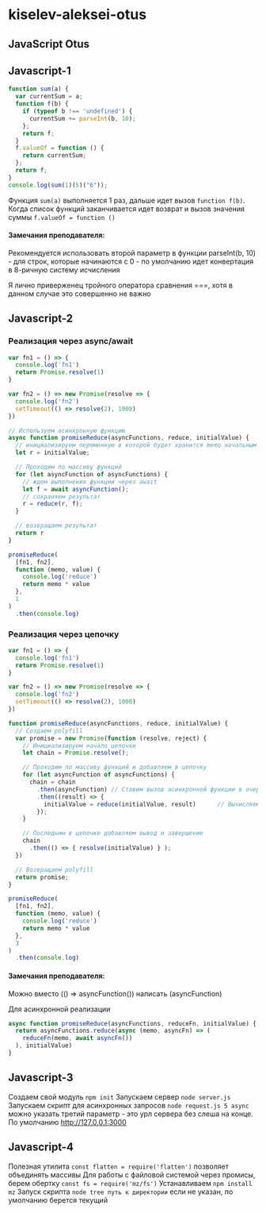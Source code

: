# kiselev-aleksei-otus

## JavaScript Otus

## Javascript-1

```javascript
function sum(a) {
  var currentSum = a;
  function f(b) {
    if (typeof b !== 'undefined') {
      currentSum += parseInt(b, 10);
    };
    return f;
  }
  f.valueOf = function () {
    return currentSum;
  };
  return f;
}
console.log(sum(1)(5)("6"));
```

Функция `sum(a)` выполняется 1 раз, дальше идет вызов `function f(b)`.
Когда список функций заканчивается идет возврат и вызов значения суммы `f.valueOf = function ()`

#### Замечания преподавателя:

Рекомендуется использовать второй параметр в функции parseInt(b, 10) - для строк, которые начинаются с 0 - по умолчанию идет конвертация в 8-ричную систему исчисления

Я лично приверженец тройного оператора сравнения ===, хотя в данном случае это совершенно не важно

## Javascript-2

### Реализация через async/await

```javascript
var fn1 = () => {
  console.log('fn1')
  return Promise.resolve(1)
}

var fn2 = () => new Promise(resolve => {
  console.log('fn2')
  setTimeout(() => resolve(2), 1000)
})

// Используем асинхронную функцию
async function promiseReduce(asyncFunctions, reduce, initialValue) {
  // инициализируем переменную в которой будет хранится memo начальным значением
  let r = initialValue;

  // Проходим по массиву функций
  for (let asyncFunction of asyncFunctions) {
    // ждем выполнения функции через await
    let f = await asyncFunction();
    // сохраняем результат
    r = reduce(r, f);
  }

  // возвращаем результат
  return r
}

promiseReduce(
  [fn1, fn2],
  function (memo, value) {
    console.log('reduce')
    return memo * value
  },
  1
)
  .then(console.log)

```

### Реализация через цепочку

```javascript
var fn1 = () => {
  console.log('fn1')
  return Promise.resolve(1)
}

var fn2 = () => new Promise(resolve => {
  console.log('fn2')
  setTimeout(() => resolve(2), 1000)
})

function promiseReduce(asyncFunctions, reduce, initialValue) {
  // Создаем polyfill
  var promise = new Promise(function (resolve, reject) {
    // Инициализируем начало цепочки
    let chain = Promise.resolve();

    // Проходим по массиву функций и добавляем в цепочку
    for (let asyncFunction of asyncFunctions) {
      chain = chain
        .then(asyncFunction) // Ставим вызов асинхронной функции в очередь
        .then((result) => {
          initialValue = reduce(initialValue, result)      // Вычисляем и сохраняем значение функции reduce после выполнения asyncFunction()
        });
    }

    // Последним в цепочке добавляем вывод и завершение
    chain
      .then(() => { resolve(initialValue) } );
  })

  // Возвращаем polyfill
  return promise;
}

promiseReduce(
  [fn1, fn2],
  function (memo, value) {
    console.log('reduce')
    return memo * value
  },
  3
)
  .then(console.log)
```

#### Замечания преподавателя:

Можно вместо (() => asyncFunction()) написать (asyncFunction)

Для асинхронной реализации

```javascript
async function promiseReduce(asyncFunctions, reduceFn, initialValue) {
  return asyncFunctions.reduce(async (memo, asyncFn) => (
    reduceFn(memo, await asyncFn())
  ), initialValue)
}
```

## Javascript-3

Создаем свой модуль `npm init`
Запускаем сервер `node server.js`
Запускаем скрипт для асинхронных запросов `node request.js 5 async` можно указать третий параметр - это урл сервера без слеша на конце. По умолчанию http://127.0.0.1:3000

## Javascript-4

Полезная утилита `const flatten = require('flatten')` позволяет объединять массивы
Для работы с файловой системой через промисы, берем обертку `const fs = require('mz/fs')`
Устанавливаем `npm install mz`
Запуск скрипта `node tree путь к директории` если не указан, по умолчанию берется текущий
